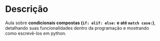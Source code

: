 # Descrição

Aula sobre **condicionais compostas (`if: elif: else:` e até `match case:`)**, detalhando suas funcionalidades dentro da programação e mostrando como escrevê-los em python.